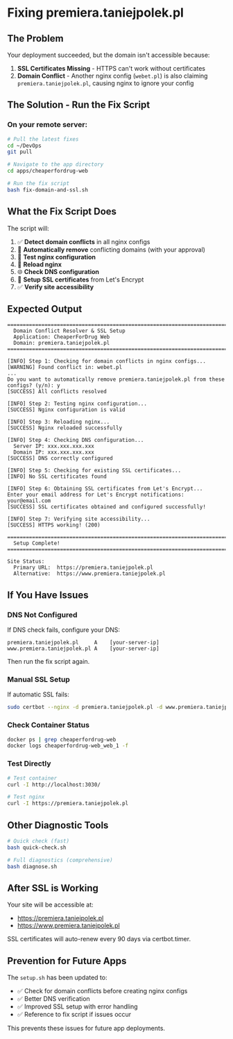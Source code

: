 # Fixing premiera.taniejpolek.pl

## The Problem

Your deployment succeeded, but the domain isn't accessible because:

1. **SSL Certificates Missing** - HTTPS can't work without certificates
2. **Domain Conflict** - Another nginx config (`webet.pl`) is also claiming `premiera.taniejpolek.pl`, causing nginx to ignore your config

## The Solution - Run the Fix Script

### On your remote server:

```bash
# Pull the latest fixes
cd ~/DevOps
git pull

# Navigate to the app directory
cd apps/cheaperfordrug-web

# Run the fix script
bash fix-domain-and-ssl.sh
```

## What the Fix Script Does

The script will:

1. ✅ **Detect domain conflicts** in all nginx configs
2. 🔧 **Automatically remove** conflicting domains (with your approval)
3. 🧪 **Test nginx configuration**
4. 🔄 **Reload nginx**
5. 🌐 **Check DNS configuration**
6. 🔐 **Setup SSL certificates** from Let's Encrypt
7. ✅ **Verify site accessibility**

## Expected Output

```
==========================================================================
  Domain Conflict Resolver & SSL Setup
  Application: CheaperForDrug Web
  Domain: premiera.taniejpolek.pl
==========================================================================

[INFO] Step 1: Checking for domain conflicts in nginx configs...
[WARNING] Found conflict in: webet.pl
...
Do you want to automatically remove premiera.taniejpolek.pl from these configs? (y/n): y
[SUCCESS] All conflicts resolved

[INFO] Step 2: Testing nginx configuration...
[SUCCESS] Nginx configuration is valid

[INFO] Step 3: Reloading nginx...
[SUCCESS] Nginx reloaded successfully

[INFO] Step 4: Checking DNS configuration...
  Server IP: xxx.xxx.xxx.xxx
  Domain IP: xxx.xxx.xxx.xxx
[SUCCESS] DNS correctly configured

[INFO] Step 5: Checking for existing SSL certificates...
[INFO] No SSL certificates found

[INFO] Step 6: Obtaining SSL certificates from Let's Encrypt...
Enter your email address for Let's Encrypt notifications: your@email.com
[SUCCESS] SSL certificates obtained and configured successfully!

[INFO] Step 7: Verifying site accessibility...
[SUCCESS] HTTPS working! (200)

==========================================================================
  Setup Complete!
==========================================================================

Site Status:
  Primary URL:  https://premiera.taniejpolek.pl
  Alternative:  https://www.premiera.taniejpolek.pl
```

## If You Have Issues

### DNS Not Configured
If DNS check fails, configure your DNS:
```
premiera.taniejpolek.pl     A    [your-server-ip]
www.premiera.taniejpolek.pl A    [your-server-ip]
```

Then run the fix script again.

### Manual SSL Setup
If automatic SSL fails:
```bash
sudo certbot --nginx -d premiera.taniejpolek.pl -d www.premiera.taniejpolek.pl
```

### Check Container Status
```bash
docker ps | grep cheaperfordrug-web
docker logs cheaperfordrug-web_web_1 -f
```

### Test Directly
```bash
# Test container
curl -I http://localhost:3030/

# Test nginx
curl -I https://premiera.taniejpolek.pl
```

## Other Diagnostic Tools

```bash
# Quick check (fast)
bash quick-check.sh

# Full diagnostics (comprehensive)
bash diagnose.sh
```

## After SSL is Working

Your site will be accessible at:
- https://premiera.taniejpolek.pl
- https://www.premiera.taniejpolek.pl

SSL certificates will auto-renew every 90 days via certbot.timer.

## Prevention for Future Apps

The `setup.sh` has been updated to:
- ✅ Check for domain conflicts before creating nginx configs
- ✅ Better DNS verification
- ✅ Improved SSL setup with error handling
- ✅ Reference to fix script if issues occur

This prevents these issues for future app deployments.
